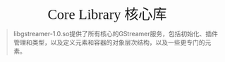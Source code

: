 <div align=center><font face="黑体" size=6>Core Library 核心库</font></div>

> libgstreamer-1.0.so提供了所有核心的GStreamer服务，包括初始化、插件管理和类型，以及定义元素和容器的对象层次结构，以及一些更专门的元素。

